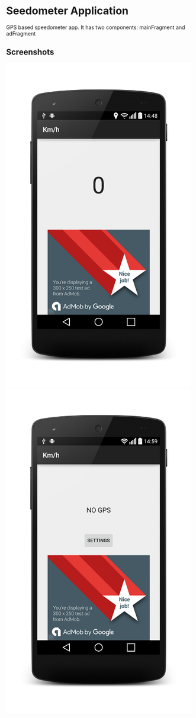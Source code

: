 Seedometer Application
======================

GPS based speedometer app. It has two components: mainFragment and adFragment

Screenshots
-----------

![Phone main activity](screenshots/phone.png "Phone")
![Phone no GPS](screenshots/noGPS.png "NO GPS found - go to Settings suggestion")






